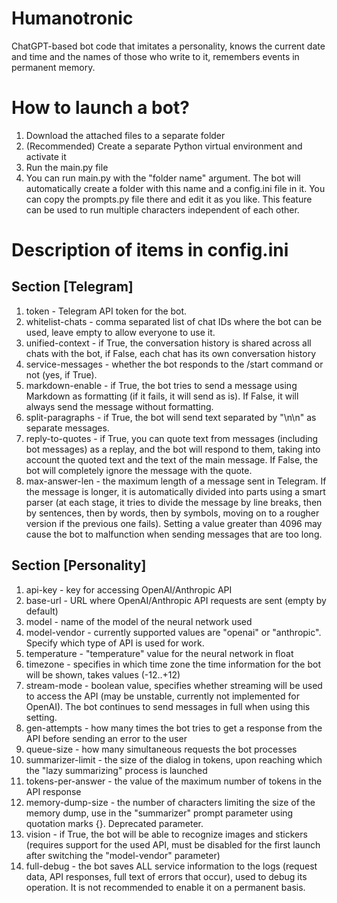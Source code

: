 # Humanotronic
ChatGPT-based bot code that imitates a personality, knows the current date and time and the names of those who write to it, remembers events in permanent memory.
# How to launch a bot?
1. Download the attached files to a separate folder
2. (Recommended) Create a separate Python virtual environment and activate it
3. Run the main.py file
4. You can run main.py with the "folder name" argument. The bot will automatically create a folder with this name and a config.ini file in it. You can copy the prompts.py file there and edit it as you like. This feature can be used to run multiple characters independent of each other.
# Description of items in config.ini
## Section [Telegram]
1. token - Telegram API token for the bot.
2. whitelist-chats - comma separated list of chat IDs where the bot can be used, leave empty to allow everyone to use it.
3. unified-context - if True, the conversation history is shared across all chats with the bot, if False, each chat has its own conversation history
4. service-messages - whether the bot responds to the /start command or not (yes, if True).
5. markdown-enable - if True, the bot tries to send a message using Markdown as formatting (if it fails, it will send as is). If False, it will always send the message without formatting.
6. split-paragraphs - if True, the bot will send text separated by "\n\n" as separate messages.
7. reply-to-quotes - if True, you can quote text from messages (including bot messages) as a replay, and the bot will respond to them, taking into account the quoted text and the text of the main message. If False, the bot will completely ignore the message with the quote.
8. max-answer-len - the maximum length of a message sent in Telegram. If the message is longer, it is automatically divided into parts using a smart parser (at each stage, it tries to divide the message by line breaks, then by sentences, then by words, then by symbols, moving on to a rougher version if the previous one fails). Setting a value greater than 4096 may cause the bot to malfunction when sending messages that are too long.
## Section [Personality]
1. api-key - key for accessing OpenAI/Anthropic API
2. base-url - URL where OpenAI/Anthropic API requests are sent (empty by default)
3. model - name of the model of the neural network used
4. model-vendor - currently supported values ​​are "openai" or "anthropic". Specify which type of API is used for work.
5. temperature - "temperature" value for the neural network in float
6. timezone - specifies in which time zone the time information for the bot will be shown, takes values ​​(-12..+12)
7. stream-mode - boolean value, specifies whether streaming will be used to access the API (may be unstable, currently not implemented for OpenAI). The bot continues to send messages in full when using this setting.
8. gen-attempts - how many times the bot tries to get a response from the API before sending an error to the user
9. queue-size - how many simultaneous requests the bot processes
10. summarizer-limit - the size of the dialog in tokens, upon reaching which the "lazy summarizing" process is launched
11. tokens-per-answer - the value of the maximum number of tokens in the API response
12. memory-dump-size - the number of characters limiting the size of the memory dump, use in the "summarizer" prompt parameter using quotation marks {}. Deprecated parameter.
13. vision - if True, the bot will be able to recognize images and stickers (requires support for the used API, must be disabled for the first launch after switching the "model-vendor" parameter)
14. full-debug - the bot saves ALL service information to the logs (request data, API responses, full text of errors that occur), used to debug its operation. It is not recommended to enable it on a permanent basis.
